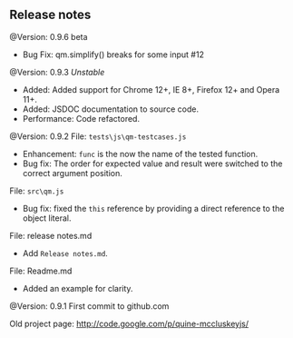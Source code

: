 ## Release notes ## 

@Version: 0.9.6 beta
- Bug Fix: qm.simplify() breaks for some input #12

@Version: 0.9.3
*Unstable*
- Added: Added support for Chrome 12+, IE 8+, Firefox 12+ and Opera 11+.
- Added: JSDOC documentation to source code. 
- Performance: Code refactored.

@Version: 0.9.2
File: `tests\js\qm-testcases.js`
- Enhancement: `func` is the now the name of the tested function.
- Bug fix: The order for expected value and result were switched to the correct argument position.

File: `src\qm.js`
- Bug fix: fixed the `this` reference by providing a direct reference to the object literal.

File: release notes.md
- Add `Release notes.md`.

File: Readme.md
- Added an example for clarity.

@Version: 0.9.1
First commit to github.com

Old project page: http://code.google.com/p/quine-mccluskeyjs/ 
